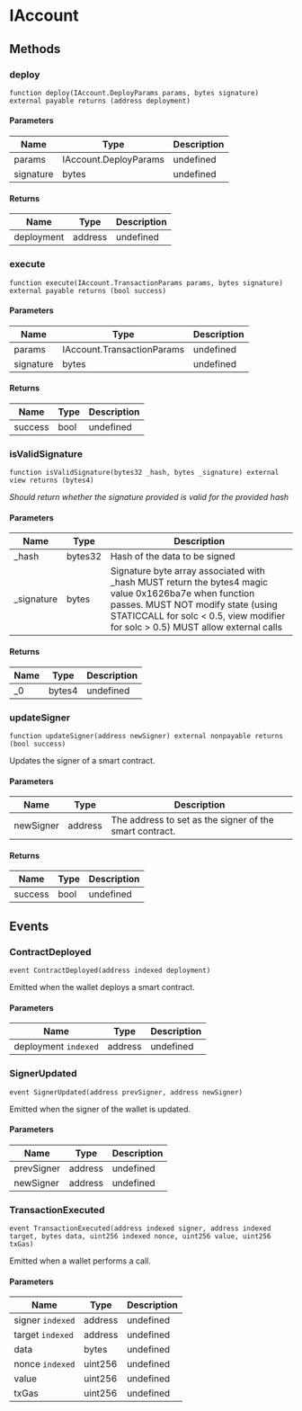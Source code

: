 # IAccount









## Methods

### deploy

```solidity
function deploy(IAccount.DeployParams params, bytes signature) external payable returns (address deployment)
```





#### Parameters

| Name | Type | Description |
|---|---|---|
| params | IAccount.DeployParams | undefined |
| signature | bytes | undefined |

#### Returns

| Name | Type | Description |
|---|---|---|
| deployment | address | undefined |

### execute

```solidity
function execute(IAccount.TransactionParams params, bytes signature) external payable returns (bool success)
```





#### Parameters

| Name | Type | Description |
|---|---|---|
| params | IAccount.TransactionParams | undefined |
| signature | bytes | undefined |

#### Returns

| Name | Type | Description |
|---|---|---|
| success | bool | undefined |

### isValidSignature

```solidity
function isValidSignature(bytes32 _hash, bytes _signature) external view returns (bytes4)
```



*Should return whether the signature provided is valid for the provided hash*

#### Parameters

| Name | Type | Description |
|---|---|---|
| _hash | bytes32 | Hash of the data to be signed |
| _signature | bytes | Signature byte array associated with _hash MUST return the bytes4 magic value 0x1626ba7e when function passes. MUST NOT modify state (using STATICCALL for solc &lt; 0.5, view modifier for solc &gt; 0.5) MUST allow external calls |

#### Returns

| Name | Type | Description |
|---|---|---|
| _0 | bytes4 | undefined |

### updateSigner

```solidity
function updateSigner(address newSigner) external nonpayable returns (bool success)
```

Updates the signer of a smart contract.



#### Parameters

| Name | Type | Description |
|---|---|---|
| newSigner | address | The address to set as the signer of the smart contract. |

#### Returns

| Name | Type | Description |
|---|---|---|
| success | bool | undefined |



## Events

### ContractDeployed

```solidity
event ContractDeployed(address indexed deployment)
```

Emitted when the wallet deploys a smart contract.



#### Parameters

| Name | Type | Description |
|---|---|---|
| deployment `indexed` | address | undefined |

### SignerUpdated

```solidity
event SignerUpdated(address prevSigner, address newSigner)
```

Emitted when the signer of the wallet is updated.



#### Parameters

| Name | Type | Description |
|---|---|---|
| prevSigner  | address | undefined |
| newSigner  | address | undefined |

### TransactionExecuted

```solidity
event TransactionExecuted(address indexed signer, address indexed target, bytes data, uint256 indexed nonce, uint256 value, uint256 txGas)
```

Emitted when a wallet performs a call.



#### Parameters

| Name | Type | Description |
|---|---|---|
| signer `indexed` | address | undefined |
| target `indexed` | address | undefined |
| data  | bytes | undefined |
| nonce `indexed` | uint256 | undefined |
| value  | uint256 | undefined |
| txGas  | uint256 | undefined |



